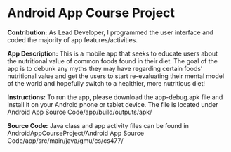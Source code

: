 # Android App Course Project

**Contribution:** As Lead Developer, I programmed the user interface and coded the majority of app features/activities. 

**App Description:** This is a mobile app that seeks to educate users about the nutritional value of common foods found in their diet. The goal of the app is to debunk any myths they may have regarding certain foods’ nutritional value and get the users to start re-evaluating their mental model of the world and hopefully switch to a healthier, more nutritious diet!

**Instructions:** To run the app, please download the app-debug.apk file and install it on your Android phone or tablet device. The file is located under Android App Source Code/app/build/outputs/apk/ 

**Source Code:** Java class and app activity files can be found in AndroidAppCourseProject/Android App Source Code/app/src/main/java/gmu/cs/cs477/
